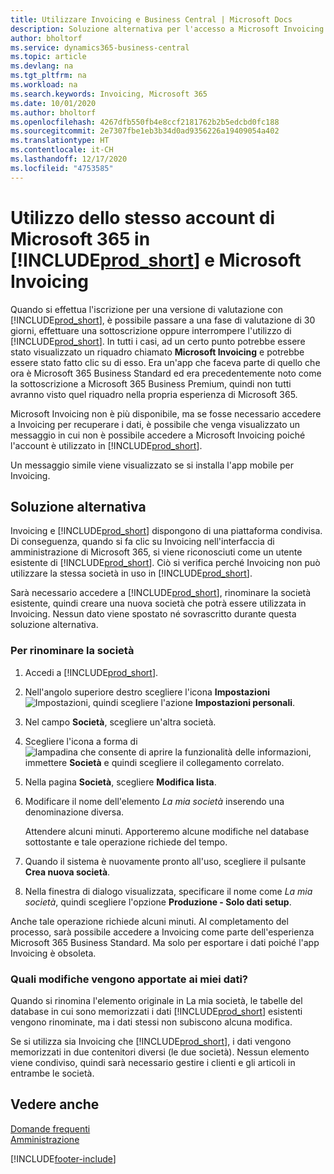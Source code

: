 ```yaml
---
title: Utilizzare Invoicing e Business Central | Microsoft Docs
description: Soluzione alternativa per l'accesso a Microsoft Invoicing dopo aver effettuato l'iscrizione a Dynamics 365 Business Central.
author: bholtorf
ms.service: dynamics365-business-central
ms.topic: article
ms.devlang: na
ms.tgt_pltfrm: na
ms.workload: na
ms.search.keywords: Invoicing, Microsoft 365
ms.date: 10/01/2020
ms.author: bholtorf
ms.openlocfilehash: 4267dfb550fb4e8ccf2181762b2b5edcbd0fc188
ms.sourcegitcommit: 2e7307fbe1eb3b34d0ad9356226a19409054a402
ms.translationtype: HT
ms.contentlocale: it-CH
ms.lasthandoff: 12/17/2020
ms.locfileid: "4753585"
---
```

# <a name="using-the-same-microsoft-365-account-in-prod_short-and-microsoft-invoicing"></a>Utilizzo dello stesso account di Microsoft 365 in [!INCLUDE[prod_short](includes/prod_long.md)] e Microsoft Invoicing
Quando si effettua l'iscrizione per una versione di valutazione con [!INCLUDE[prod_short](includes/prod_short.md)], è possibile passare a una fase di valutazione di 30 giorni, effettuare una sottoscrizione oppure interrompere l'utilizzo di [!INCLUDE[prod_short](includes/prod_short.md)]. In tutti i casi, ad un certo punto potrebbe essere stato visualizzato un riquadro chiamato **Microsoft Invoicing** e potrebbe essere stato fatto clic su di esso. Era un'app che faceva parte di quello che ora è Microsoft 365 Business Standard ed era precedentemente noto come la sottoscrizione a Microsoft 365 Business Premium, quindi non tutti avranno visto quel riquadro nella propria esperienza di Microsoft 365.  

Microsoft Invoicing non è più disponibile, ma se fosse necessario accedere a Invoicing per recuperare i dati, è possibile che venga visualizzato un messaggio in cui non è possibile accedere a Microsoft Invoicing poiché l'account è utilizzato in [!INCLUDE[prod_short](includes/prod_short.md)].  

Un messaggio simile viene visualizzato se si installa l'app mobile per Invoicing.  

## <a name="workaround"></a>Soluzione alternativa
Invoicing e [!INCLUDE[prod_short](includes/prod_short.md)] dispongono di una piattaforma condivisa. Di conseguenza, quando si fa clic su Invoicing nell'interfaccia di amministrazione di Microsoft 365, si viene riconosciuti come un utente esistente di [!INCLUDE[prod_short](includes/prod_short.md)]. Ciò si verifica perché Invoicing non può utilizzare la stessa società in uso in [!INCLUDE[prod_short](includes/prod_short.md)].  

Sarà necessario accedere a [!INCLUDE[prod_short](includes/prod_short.md)], rinominare la società esistente, quindi creare una nuova società che potrà essere utilizzata in Invoicing. Nessun dato viene spostato né sovrascritto durante questa soluzione alternativa.

### <a name="to-rename-your-company"></a>Per rinominare la società
1. Accedi a [!INCLUDE[prod_short](includes/prod_short.md)].
2. Nell'angolo superiore destro scegliere l'icona **Impostazioni** ![Impostazioni](media/ui-experience/settings_icon_small.png "Icona Impostazioni per Gestione ruolo utente"), quindi scegliere l'azione **Impostazioni personali**.
3. Nel campo **Società**, scegliere un'altra società.
4. Scegliere l'icona a forma di ![lampadina che consente di aprire la funzionalità delle informazioni](media/ui-search/search_small.png "Informazioni sull'operazione che si desidera eseguire"), immettere **Società** e quindi scegliere il collegamento correlato.  
5. Nella pagina **Società**, scegliere **Modifica lista**.  
6. Modificare il nome dell'elemento *La mia società* inserendo una denominazione diversa.  

    Attendere alcuni minuti. Apporteremo alcune modifiche nel database sottostante e tale operazione richiede del tempo.
7.  Quando il sistema è nuovamente pronto all'uso, scegliere il pulsante **Crea nuova società**.  
8.  Nella finestra di dialogo visualizzata, specificare il nome come *La mia società*, quindi scegliere l'opzione **Produzione - Solo dati setup**.  

Anche tale operazione richiede alcuni minuti. Al completamento del processo, sarà possibile accedere a Invoicing come parte dell'esperienza Microsoft 365 Business Standard. Ma solo per esportare i dati poiché l'app Invoicing è obsoleta.  

### <a name="what-about-my-data"></a>Quali modifiche vengono apportate ai miei dati?
Quando si rinomina l'elemento originale in La mia società, le tabelle del database in cui sono memorizzati i dati [!INCLUDE[prod_short](includes/prod_short.md)] esistenti vengono rinominate, ma i dati stessi non subiscono alcuna modifica.  

Se si utilizza sia Invoicing che [!INCLUDE[prod_short](includes/prod_short.md)], i dati vengono memorizzati in due contenitori diversi (le due società). Nessun elemento viene condiviso, quindi sarà necessario gestire i clienti e gli articoli in entrambe le società.  

## <a name="see-also"></a>Vedere anche
[Domande frequenti](across-faq.md)  
[Amministrazione](admin-setup-and-administration.md)  


[!INCLUDE[footer-include](includes/footer-banner.md)]